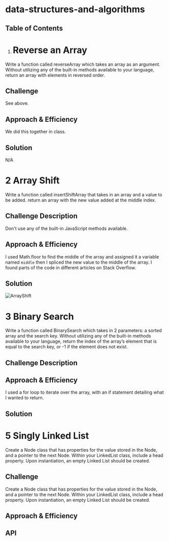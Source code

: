 # data-structures-and-algorithms

## Table of Contents

1. # Reverse an Array
Write a function called reverseArray which takes an array as an argument. Without utilizing any of the built-in methods available to your language, return an array with elements in reversed order.

## Challenge
See above.

## Approach & Efficiency
We did this together in class.

## Solution
N/A

# 2 Array Shift
Write a function called insertShiftArray that takes in an array and a value to be added. return an array with the new value added at the middle index.

## Challenge Description
Don't use any of the built-in JavaScript methods available.

## Approach & Efficiency
I used Math.floor to find the middle of the array and assigned it a variable named `middle` then I spliced the new value to the middle of the array. I found parts of the code in different articles on Stack Overflow.

## Solution
![ArrayShift](../assets/arrayShift.jpg)

# 3 Binary Search
Write a function called BinarySearch which takes in 2 parameters: a sorted array and the search key. Without utilizing any of the built-in methods available to your language, return the index of the array’s element that is equal to the search key, or -1 if the element does not exist.

## Challenge Description
<!-- Description of the challenge -->

## Approach & Efficiency
I used a for loop to iterate over the array, with an if statement detailing what I wanted to return.

## Solution
<!-- Embedded whiteboard image -->

# 5 Singly Linked List
Create a Node class that has properties for the value stored in the Node, and a pointer to the next Node.
Within your LinkedList class, include a head property. Upon instantiation, an empty Linked List should be created.

## Challenge
Create a Node class that has properties for the value stored in the Node, and a pointer to the next Node.
Within your LinkedList class, include a head property. Upon instantiation, an empty Linked List should be created.

## Approach & Efficiency
<!-- What approach did you take? Why? What is the Big O space/time for this approach? -->

## API
<!-- Description of each method publicly available to your Linked List -->